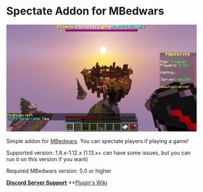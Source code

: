 # Spectate Addon for MBedwars

![ ](/SpectateAddon.png)

Simple addon for [MBedwars](https://mbedwars.com/product/marcelys-bedwars). You can spectate players if playing a game!


Supported version: 1.8.x-1.12.x (1.13.x+ can have some issues, but you can run it on this version if you want)

Required MBedwars version: 5.0 or higher


**[Discord Server Support](https://discord.gg/UzfHG2PYTh)**
**[Plugin's Wiki](https://dejwideek.gitbook.io/mbedwarsspectateaddon)
